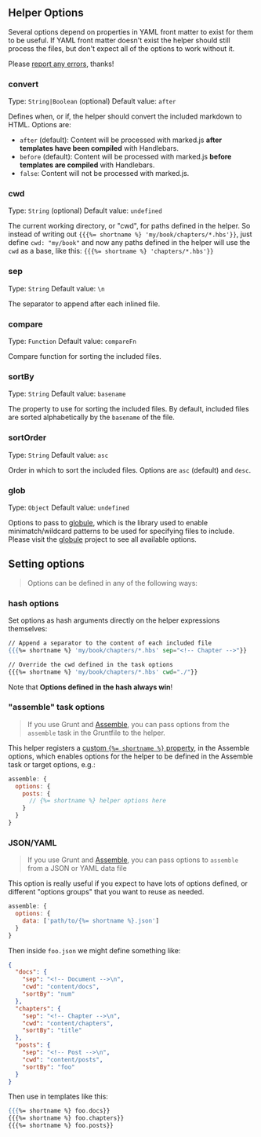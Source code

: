 ## Helper Options
Several options depend on properties in YAML front matter to exist for them to be useful. If YAML front matter doesn't exist the helper should still process the files, but don't expect all of the options to work without it.

Please [report any errors](https://github.com/helpers/handlebars-helper-post/issues/new), thanks!

### convert
Type: `String|Boolean` (optional)
Default value: `after`

Defines when, or if, the helper should convert the included markdown to HTML. Options are:

* `after` (default): Content will be processed with marked.js **after templates have been compiled** with Handlebars.
* `before` (default): Content will be processed with marked.js **before templates are compiled** with Handlebars.
* `false`: Content will not be processed with marked.js.

### cwd
Type: `String` (optional)
Default value: `undefined`

The current working directory, or "cwd", for paths defined in the helper. So instead of writing out `{{{%= shortname %} 'my/book/chapters/*.hbs'}}`, just define `cwd: "my/book"` and now any paths defined in the helper will use the `cwd` as a base, like this: `{{{%= shortname %} 'chapters/*.hbs'}}`

### sep
Type: `String`
Default value: `\n`

The separator to append after each inlined file.

### compare
Type: `Function`
Default value: `compareFn`

Compare function for sorting the included files.

### sortBy
Type: `String`
Default value: `basename`

The property to use for sorting the included files. By default, included files are sorted alphabetically by the `basename` of the file.

### sortOrder
Type: `String`
Default value: `asc`

Order in which to sort the included files. Options are `asc` (default) and `desc`.

### glob
Type: `Object`
Default value: `undefined`

Options to pass to [globule](https://github.com/cowboy/node-globule), which is the library used to enable minimatch/wildcard patterns to be used for specifying files to include. Please visit the [globule](https://github.com/cowboy/node-globule) project to see all available options.


## Setting options
> Options can be defined in any of the following ways:

### hash options
Set options as hash arguments directly on the helper expressions themselves:

```handlebars
// Append a separator to the content of each included file
{{{%= shortname %} 'my/book/chapters/*.hbs' sep="<!-- Chapter -->"}}

// Override the cwd defined in the task options
{{{%= shortname %} 'my/book/chapters/*.hbs' cwd="./"}}
```
Note that **Options defined in the hash always win**!


### "assemble" task options
> If you use Grunt and [Assemble](http://assemble.io), you can pass options from the `assemble` task in the Gruntfile to the helper.

This helper registers a [custom `{%= shortname %}` property](http://assemble.io/docs/Custom-Helpers.html), in the Assemble options, which enables options for the helper to be defined in the Assemble task or target options, e.g.:

```js
assemble: {
  options: {
    posts: {
      // {%= shortname %} helper options here
    }
  }
}
```

### JSON/YAML
> If you use Grunt and [Assemble](http://assemble.io), you can pass options to `assemble` from a JSON or YAML data file

This option is really useful if you expect to have lots of options defined, or different "options groups" that you want to reuse as needed.

```js
assemble: {
  options: {
    data: ['path/to/{%= shortname %}.json']
  }
}
```
Then inside `foo.json` we might define something like:

```json
{
  "docs": {
    "sep": "<!-- Document -->\n",
    "cwd": "content/docs",
    "sortBy": "num"
  },
  "chapters": {
    "sep": "<!-- Chapter -->\n",
    "cwd": "content/chapters",
    "sortBy": "title"
  },
  "posts": {
    "sep": "<!-- Post -->\n",
    "cwd": "content/posts",
    "sortBy": "foo"
  }
}
```
Then use in templates like this:

```handlebars
{{{%= shortname %} foo.docs}}
{{{%= shortname %} foo.chapters}}
{{{%= shortname %} foo.posts}}
```

